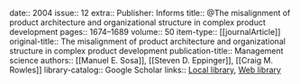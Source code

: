 date:: 2004
issue:: 12
extra:: Publisher: Informs
title:: @The misalignment of product architecture and organizational structure in complex product development
pages:: 1674–1689
volume:: 50
item-type:: [[journalArticle]]
original-title:: The misalignment of product architecture and organizational structure in complex product development
publication-title:: Management science
authors:: [[Manuel E. Sosa]], [[Steven D. Eppinger]], [[Craig M. Rowles]]
library-catalog:: Google Scholar
links:: [Local library](zotero://select/library/items/I74A5DV2), [Web library](https://www.zotero.org/users/6520516/items/I74A5DV2)
